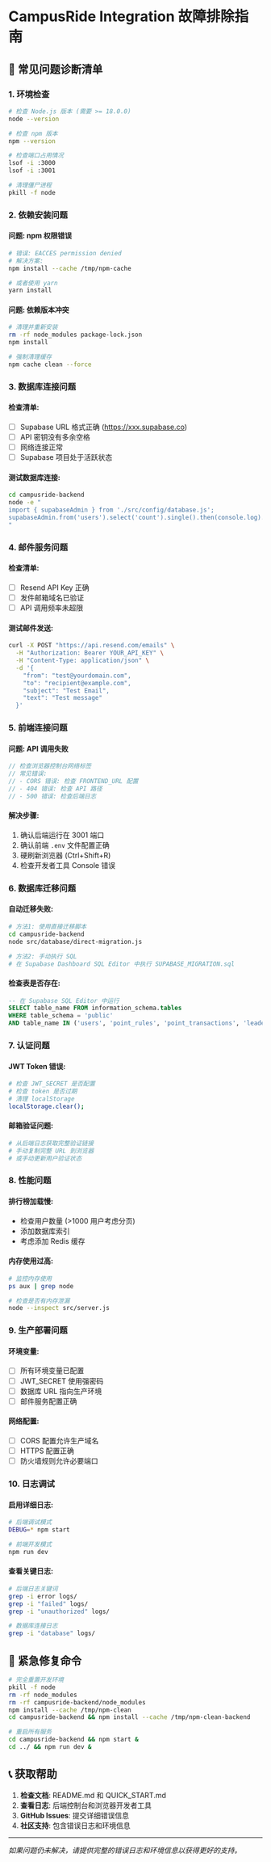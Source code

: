 # CampusRide Integration 故障排除指南

## 🔧 常见问题诊断清单

### 1. 环境检查
```bash
# 检查 Node.js 版本 (需要 >= 18.0.0)
node --version

# 检查 npm 版本
npm --version

# 检查端口占用情况
lsof -i :3000
lsof -i :3001

# 清理僵尸进程
pkill -f node
```

### 2. 依赖安装问题

#### 问题: npm 权限错误
```bash
# 错误: EACCES permission denied
# 解决方案:
npm install --cache /tmp/npm-cache

# 或者使用 yarn
yarn install
```

#### 问题: 依赖版本冲突
```bash
# 清理并重新安装
rm -rf node_modules package-lock.json
npm install

# 强制清理缓存
npm cache clean --force
```

### 3. 数据库连接问题

#### 检查清单:
- [ ] Supabase URL 格式正确 (https://xxx.supabase.co)
- [ ] API 密钥没有多余空格
- [ ] 网络连接正常
- [ ] Supabase 项目处于活跃状态

#### 测试数据库连接:
```bash
cd campusride-backend
node -e "
import { supabaseAdmin } from './src/config/database.js';
supabaseAdmin.from('users').select('count').single().then(console.log).catch(console.error);
"
```

### 4. 邮件服务问题

#### 检查清单:
- [ ] Resend API Key 正确
- [ ] 发件邮箱域名已验证
- [ ] API 调用频率未超限

#### 测试邮件发送:
```bash
curl -X POST "https://api.resend.com/emails" \
  -H "Authorization: Bearer YOUR_API_KEY" \
  -H "Content-Type: application/json" \
  -d '{
    "from": "test@yourdomain.com",
    "to": "recipient@example.com",
    "subject": "Test Email",
    "text": "Test message"
  }'
```

### 5. 前端连接问题

#### 问题: API 调用失败
```javascript
// 检查浏览器控制台网络标签
// 常见错误:
// - CORS 错误: 检查 FRONTEND_URL 配置
// - 404 错误: 检查 API 路径
// - 500 错误: 检查后端日志
```

#### 解决步骤:
1. 确认后端运行在 3001 端口
2. 确认前端 `.env` 文件配置正确
3. 硬刷新浏览器 (Ctrl+Shift+R)
4. 检查开发者工具 Console 错误

### 6. 数据库迁移问题

#### 自动迁移失败:
```bash
# 方法1: 使用直接迁移脚本
cd campusride-backend
node src/database/direct-migration.js

# 方法2: 手动执行 SQL
# 在 Supabase Dashboard SQL Editor 中执行 SUPABASE_MIGRATION.sql
```

#### 检查表是否存在:
```sql
-- 在 Supabase SQL Editor 中运行
SELECT table_name FROM information_schema.tables 
WHERE table_schema = 'public' 
AND table_name IN ('users', 'point_rules', 'point_transactions', 'leaderboard_entries');
```

### 7. 认证问题

#### JWT Token 错误:
```bash
# 检查 JWT_SECRET 是否配置
# 检查 token 是否过期
# 清理 localStorage
localStorage.clear();
```

#### 邮箱验证问题:
```bash
# 从后端日志获取完整验证链接
# 手动复制完整 URL 到浏览器
# 或手动更新用户验证状态
```

### 8. 性能问题

#### 排行榜加载慢:
- 检查用户数量 (>1000 用户考虑分页)
- 添加数据库索引
- 考虑添加 Redis 缓存

#### 内存使用过高:
```bash
# 监控内存使用
ps aux | grep node

# 检查是否有内存泄漏
node --inspect src/server.js
```

### 9. 生产部署问题

#### 环境变量:
- [ ] 所有环境变量已配置
- [ ] JWT_SECRET 使用强密码
- [ ] 数据库 URL 指向生产环境
- [ ] 邮件服务配置正确

#### 网络配置:
- [ ] CORS 配置允许生产域名
- [ ] HTTPS 配置正确
- [ ] 防火墙规则允许必要端口

### 10. 日志调试

#### 启用详细日志:
```bash
# 后端调试模式
DEBUG=* npm start

# 前端开发模式
npm run dev
```

#### 查看关键日志:
```bash
# 后端日志关键词
grep -i error logs/
grep -i "failed" logs/
grep -i "unauthorized" logs/

# 数据库连接日志
grep -i "database" logs/
```

## 🚨 紧急修复命令

```bash
# 完全重置开发环境
pkill -f node
rm -rf node_modules
rm -rf campusride-backend/node_modules
npm install --cache /tmp/npm-clean
cd campusride-backend && npm install --cache /tmp/npm-clean-backend

# 重启所有服务
cd campusride-backend && npm start &
cd ../ && npm run dev &
```

## 📞 获取帮助

1. **检查文档**: README.md 和 QUICK_START.md
2. **查看日志**: 后端控制台和浏览器开发者工具
3. **GitHub Issues**: 提交详细错误信息
4. **社区支持**: 包含错误日志和环境信息

---

*如果问题仍未解决，请提供完整的错误日志和环境信息以获得更好的支持。*